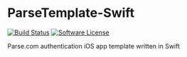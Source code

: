 # ParseTemplate-Swift
[![Build Status](https://travis-ci.org/chiswicked/ParseTemplate-Swift.svg?branch=master)](https://travis-ci.org/chiswicked/ParseTemplate-Swift)
[![Software License](https://img.shields.io/badge/license-MIT-brightgreen.svg?style=flat-square)](LICENSE)

Parse.com authentication iOS app template written in Swift
